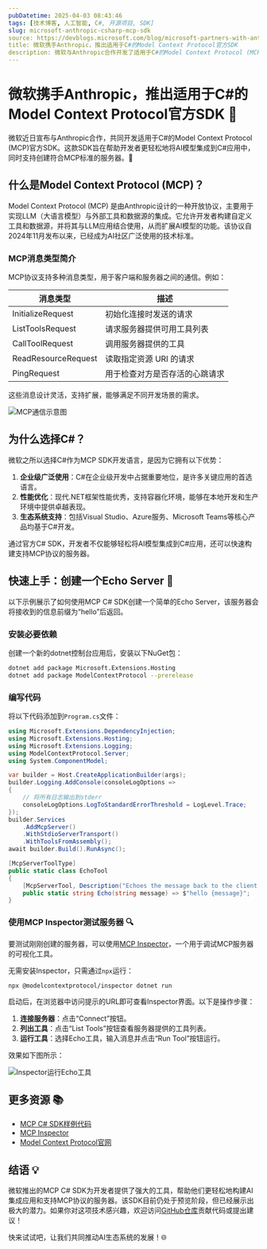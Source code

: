 ```yaml
---
pubDatetime: 2025-04-03 08:43:46
tags: [技术博客, 人工智能, C#, 开源项目, SDK]
slug: microsoft-anthropic-csharp-mcp-sdk
source: https://devblogs.microsoft.com/blog/microsoft-partners-with-anthropic-to-create-official-c-sdk-for-model-context-protocol
title: 微软携手Anthropic，推出适用于C#的Model Context Protocol官方SDK
description: 微软与Anthropic合作开发了适用于C#的Model Context Protocol (MCP)官方SDK，帮助开发者轻松实现AI模型与外部工具和数据源的集成。
---
```


# 微软携手Anthropic，推出适用于C#的Model Context Protocol官方SDK 🚀

微软近日宣布与Anthropic合作，共同开发适用于C#的Model Context Protocol (MCP)官方SDK。这款SDK旨在帮助开发者更轻松地将AI模型集成到C#应用中，同时支持创建符合MCP标准的服务器。🎉

## 什么是Model Context Protocol (MCP)？

Model Context Protocol (MCP) 是由Anthropic设计的一种开放协议，主要用于实现LLM（大语言模型）与外部工具和数据源的集成。它允许开发者构建自定义工具和数据源，并将其与LLM应用结合使用，从而扩展AI模型的功能。该协议自2024年11月发布以来，已经成为AI社区广泛使用的技术标准。

### MCP消息类型简介

MCP协议支持多种消息类型，用于客户端和服务器之间的通信。例如：

| 消息类型            | 描述                           |
| ------------------- | ------------------------------ |
| InitializeRequest   | 初始化连接时发送的请求         |
| ListToolsRequest    | 请求服务器提供可用工具列表     |
| CallToolRequest     | 调用服务器提供的工具           |
| ReadResourceRequest | 读取指定资源 URI 的请求        |
| PingRequest         | 用于检查对方是否存活的心跳请求 |

这些消息设计灵活，支持扩展，能够满足不同开发场景的需求。

![MCP通信示意图](https://devblogs.microsoft.com/wp-content/uploads/2025/04/mcp-diagram.png)

## 为什么选择C#？

微软之所以选择C#作为MCP SDK开发语言，是因为它拥有以下优势：

1. **企业级广泛使用**：C#在企业级开发中占据重要地位，是许多关键应用的首选语言。
2. **性能优化**：现代.NET框架性能优秀，支持容器化环境，能够在本地开发和生产环境中提供卓越表现。
3. **生态系统支持**：包括Visual Studio、Azure服务、Microsoft Teams等核心产品均基于C#开发。

通过官方C# SDK，开发者不仅能够轻松将AI模型集成到C#应用，还可以快速构建支持MCP协议的服务器。

## 快速上手：创建一个Echo Server 🌟

以下示例展示了如何使用MCP C# SDK创建一个简单的Echo Server，该服务器会将接收到的信息前缀为“hello”后返回。

### 安装必要依赖

创建一个新的dotnet控制台应用后，安装以下NuGet包：

```bash
dotnet add package Microsoft.Extensions.Hosting
dotnet add package ModelContextProtocol --prerelease
```

### 编写代码

将以下代码添加到`Program.cs`文件：

```csharp
using Microsoft.Extensions.DependencyInjection;
using Microsoft.Extensions.Hosting;
using Microsoft.Extensions.Logging;
using ModelContextProtocol.Server;
using System.ComponentModel;

var builder = Host.CreateApplicationBuilder(args);
builder.Logging.AddConsole(consoleLogOptions =>
{
    // 将所有日志输出到stderr
    consoleLogOptions.LogToStandardErrorThreshold = LogLevel.Trace;
});
builder.Services
    .AddMcpServer()
    .WithStdioServerTransport()
    .WithToolsFromAssembly();
await builder.Build().RunAsync();

[McpServerToolType]
public static class EchoTool
{
    [McpServerTool, Description("Echoes the message back to the client.")]
    public static string Echo(string message) => $"hello {message}";
}
```

### 使用MCP Inspector测试服务器 🔍

要测试刚刚创建的服务器，可以使用[MCP Inspector](https://github.com/modelcontextprotocol/inspector)，一个用于调试MCP服务器的可视化工具。

无需安装Inspector，只需通过`npx`运行：

```bash
npx @modelcontextprotocol/inspector dotnet run
```

启动后，在浏览器中访问提示的URL即可查看Inspector界面。以下是操作步骤：

1. **连接服务器**：点击“Connect”按钮。
2. **列出工具**：点击“List Tools”按钮查看服务器提供的工具列表。
3. **运行工具**：选择Echo工具，输入消息并点击“Run Tool”按钮运行。

效果如下图所示：

![Inspector运行Echo工具](https://devblogs.microsoft.com/wp-content/uploads/2025/04/InspectorRunTool.png)

## 更多资源 📚

- [MCP C# SDK样例代码](https://github.com/modelcontextprotocol/csharp-sdk/tree/main/samples)
- [MCP Inspector](https://github.com/modelcontextprotocol/inspector)
- [Model Context Protocol官网](https://modelcontextprotocol.io/introduction)

## 结语 💡

微软推出的MCP C# SDK为开发者提供了强大的工具，帮助他们更轻松地构建AI集成应用和支持MCP协议的服务器。该SDK目前仍处于预览阶段，但已经展示出极大的潜力。如果你对这项技术感兴趣，欢迎访问[GitHub仓库](https://github.com/modelcontextprotocol/csharp-sdk/issues)贡献代码或提出建议！

快来试试吧，让我们共同推动AI生态系统的发展！🌐
